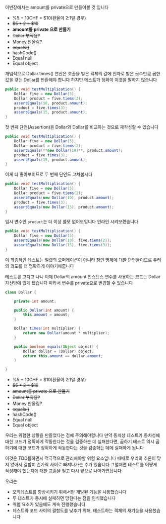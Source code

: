 이번장에서는 amount를 private으로 만들어볼 것 입니다

- %5 + 10CHF = $10(환율이 2:1일 경우)
- ~~$5 * 2 = $10~~
- **amount를 private 으로 만들기**
- ~~Dollar 부작용?~~
- Money 반올림?
- ~~equals()~~
- hashCode()
- Equal null
- Equal object

개념적으로 Dollar.times() 연산은 호출을 받은 객체의 값에 인자로 받은 곱수만큼 곱한 값을 갖는 Dollar를 반환해야 합니다
하지만 테스트가 정확이 이것을 말하지 않습니다

```java
public void testMultiplication() {
	Dollar five = new Dollar(5);
	Dollar product = five.tiems(2);
	assertEquals(10, product.amount);
	product = five.times(3);
	assertEquals(15, product.amount);
}
```

첫 번째 단언(Assertion)을 Dollar와 Dollar를 비교하는 것으로 재작성할 수 있습니다

```java
public void testMultiplication() {
	Dollar five = new Dollar(5);
	Dollar product = five.tiems(2);
	assertEquals(**new Dollar(10)**, product.amount);
	product = five.times(3);
	assertEquals(15, product.amount);
}
```

이게 더 좋아보이므로 두 번째 단언도 고쳐봅시다

```java
public void testMultiplication() {
	Dollar five = new Dollar(5);
	Dollar product = five.tiems(2);
	assertEquals(new Dollar(10), product.amount);
	product = five.times(3);
	assertEquals(new Dollar(15), product.amount);
}
```

임시 변수인 `product`는 더 이상 쓸모 없어보입니다 인라인 시켜보겠습니다

```java
public void testMultiplication() {
	Dollar five = new Dollar(5);
	assertEquals(new Dollar(10), five.tiems(2));
	assertEquals(new Dollar(15), five.tiems(3));
}
```

이 최종적인 테스트는 일련의 오퍼레이션이 아니라 참인 명제에 대한 단언들이므로 우리의 의도를 더 명확하게 이야기해줍니다

테스트를 고치고 나니 이제 Dollar의 amount 인스턴스 변수를 사용하는 코드는 Dollar 자신밖에 없게 됐습니다 따라서 변수를 private으로 변경할 수 있습니다

```java
class Dollar {

	private int amount;

	public Dollar(int amount) {
		this.amount = amount;
	}

	Dollar times(int multiplier) {
		return new Dollar(amount * multiplier);
	}

	public boolean equals(Object object) {
		Dollar dollar = (Dollar) object;
		return this.amount == dollar.amount;
	}

}
```

- %5 + 10CHF = $10(환율이 2:1일 경우)
- ~~$5 * 2 = $10~~
- ~~amount를 private 으로 만들기~~
- ~~Dollar 부작용?~~
- Money 반올림?
- ~~equals()~~
- hashCode()
- Equal null
- Equal object

우리는 위험한 상황을 만들었다는 점에 주의해야합니다
만약 동치성 테스트가 동치성에 대한 코드가 정확하게 작동한다는 것을 검증하는 데 실패한다면, 곱하기 테스트 역시 곱하기에 대한 코드가 정확하게 작동한다는 것을 검증하는 데에 실패하게 됩니다

이것은 TDD를하면서 적극적으로 관리해야할 위험 요소입니다
때때로 우리의 추론이 맞지 않아서 결함이 손가락 사이로 빠져나가는 수가 있습니다
그럴때면 테스트를 어떻게 작성해야 했는지에 대한 교훈을 얻고 다시 앞으로 나아가면됩니다

우리는

- 오직테스트를 향상시키기 위해서만 개발된 기능을 사용했습니다
- 두 테스트가 동시에 실패하면 망한다는 점을 인식했습니다
- 위험 요소가 있음에도 계속 진행했습니다
- 테스트와 코드 사이의 결합도를 낮추기 위해, 테스트하는 객체의 새기능을 사용했습니다
